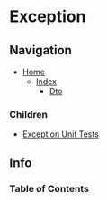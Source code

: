 # Exception

## Navigation

* [Home](/README.md)
  * [Index](/docs/Index.md)
    * [Dto](/src/Dto/README.md)

### Children

* [Exception Unit Tests](/src/DtoUnitTests//README.md)

## Info

### Table of Contents
